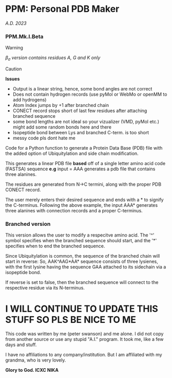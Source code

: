 # PPM: **P**ersonal **P**DB **M**aker
*A.D. 2023*

### PPM.Mk.I.Beta
>[!WARNING]
>*β<sub>σ</sub> version contains residues A, G and K only*

>[!CAUTION]
>**Issues**
>* Output is a linear string, hence, some bond angles are not correct
>* Does not contain hydrogen records (use pyMol or WebMo or openMM to add hydrogens)
>* Atom Index jumps by +1 after branched chain
>* CONECT record stops short of last few residues after attaching branched sequence
>* some bond lengths are not ideal so your vizualizer (VMD, pyMol etc.) might add some random bonds here and there
>* Isopeptide bond between Lys and branched C-term. is too short
>* messy code pls dont hate me

Code for a Python function to generate a Protein Data Base (PDB) file with the added option of Ubiquitylation and side chain modification.

This generates a linear PDB file **based** off of a single letter amino acid code (FASTSA) sequence **e.g** input = AAA generates a pdb file that contains three alanines.

The residues are generated from N->C termini, along with the proper PDB CONECT record.

The user merely enters their desired sequence and ends with a \* to signify the C-terminus. Following the above example, the input AAA* generates three alanines with connection records and a proper C-terminus. 

### **Branched version**
This version allows the user to modify a respecitve amino acid. The '^' symbol specifies when the branched sequence should start, and the '*' specifies when to end the branched sequence.

Since Ubiquitylation is common, the sequence of the branched chain will start in reverse: So, AAK^AAG\*AA\* sequence consists of three lysienes, with the first lysine having the sequence GAA attached to its sidechain via a isopeptide bond.

If reverse is set to false, then the branched sequence will connect to the respective residue via its N-terminus. 


# I WILL CONTINUE TO UPDATE THIS STUFF SO PLS BE NICE TO ME


This code was written by me (peter swanson) and me alone. I did not copy from another source or use any stupid "A.I." program.
It took me, like a few days and stuff. 

I have no affiliations to any company/institution. But I am affiliated with my grandma, who is very lovely.

**Glory to God. ICXC NIKA**
